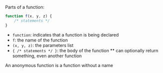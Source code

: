 Parts of a function:
```javascript
function f(x, y, z) {
	/* statements */
}
```
* `function`: indicates that a function is being declared
* `f`: the name of the function
* `(x, y, z)`: the parameters list
* `{ /* statements */ }`: the body of the function
** can optionally return something, even another function

An anonymous function is a function without a name